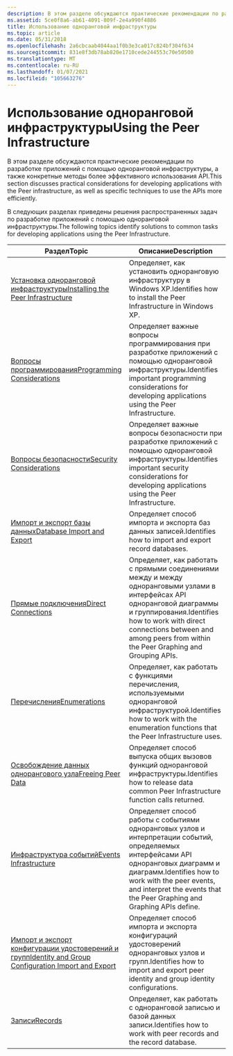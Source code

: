 ```yaml
---
description: В этом разделе обсуждаются практические рекомендации по разработке приложений с помощью одноранговой инфраструктуры, а также конкретные методы более эффективного использования API.
ms.assetid: 5ce0f8a6-ab61-4091-809f-2e4a990f4886
title: Использование одноранговой инфраструктуры
ms.topic: article
ms.date: 05/31/2018
ms.openlocfilehash: 2a6cbcaab4044aa1f0b3e3ca017c824bf304f634
ms.sourcegitcommit: 831e8f3db78ab820e1710cede244553c70e50500
ms.translationtype: MT
ms.contentlocale: ru-RU
ms.lasthandoff: 01/07/2021
ms.locfileid: "105663276"
---
```

# <a name="using-the-peer-infrastructure"></a><span data-ttu-id="9af05-103">Использование одноранговой инфраструктуры</span><span class="sxs-lookup"><span data-stu-id="9af05-103">Using the Peer Infrastructure</span></span>

<span data-ttu-id="9af05-104">В этом разделе обсуждаются практические рекомендации по разработке приложений с помощью одноранговой инфраструктуры, а также конкретные методы более эффективного использования API.</span><span class="sxs-lookup"><span data-stu-id="9af05-104">This section discusses practical considerations for developing applications with the Peer infrastructure, as well as specific techniques to use the APIs more efficiently.</span></span>

<span data-ttu-id="9af05-105">В следующих разделах приведены решения распространенных задач по разработке приложений с помощью одноранговой инфраструктуры.</span><span class="sxs-lookup"><span data-stu-id="9af05-105">The following topics identify solutions to common tasks for developing applications using the Peer Infrastructure.</span></span>



| <span data-ttu-id="9af05-106">Раздел</span><span class="sxs-lookup"><span data-stu-id="9af05-106">Topic</span></span>                                                                                                        | <span data-ttu-id="9af05-107">Описание</span><span class="sxs-lookup"><span data-stu-id="9af05-107">Description</span></span>                                                                                                             |
|--------------------------------------------------------------------------------------------------------------|-------------------------------------------------------------------------------------------------------------------------|
| [<span data-ttu-id="9af05-108">Установка одноранговой инфраструктуры</span><span class="sxs-lookup"><span data-stu-id="9af05-108">Installing the Peer Infrastructure</span></span>](installing-the-peer-infrastructure.md)                                 | <span data-ttu-id="9af05-109">Определяет, как установить одноранговую инфраструктуру в Windows XP.</span><span class="sxs-lookup"><span data-stu-id="9af05-109">Identifies how to install the Peer Infrastructure in Windows XP.</span></span>                                                        |
| [<span data-ttu-id="9af05-110">Вопросы программирования</span><span class="sxs-lookup"><span data-stu-id="9af05-110">Programming Considerations</span></span>](programming-considerations.md)                                                 | <span data-ttu-id="9af05-111">Определяет важные вопросы программирования при разработке приложений с помощью одноранговой инфраструктуры.</span><span class="sxs-lookup"><span data-stu-id="9af05-111">Identifies important programming considerations for developing applications using the Peer Infrastructure.</span></span>              |
| [<span data-ttu-id="9af05-112">Вопросы безопасности</span><span class="sxs-lookup"><span data-stu-id="9af05-112">Security Considerations</span></span>](security-considerations.md)                                                       | <span data-ttu-id="9af05-113">Определяет важные вопросы безопасности при разработке приложений с помощью одноранговой инфраструктуры.</span><span class="sxs-lookup"><span data-stu-id="9af05-113">Identifies important security considerations for developing applications using the Peer Infrastructure.</span></span>                 |
| [<span data-ttu-id="9af05-114">Импорт и экспорт базы данных</span><span class="sxs-lookup"><span data-stu-id="9af05-114">Database Import and Export</span></span>](database-import-and-export.md)                                                 | <span data-ttu-id="9af05-115">Определяет способ импорта и экспорта баз данных записей.</span><span class="sxs-lookup"><span data-stu-id="9af05-115">Identifies how to import and export record databases.</span></span>                                                                   |
| [<span data-ttu-id="9af05-116">Прямые подключения</span><span class="sxs-lookup"><span data-stu-id="9af05-116">Direct Connections</span></span>](direct-connections.md)                                                                 | <span data-ttu-id="9af05-117">Определяет, как работать с прямыми соединениями между и между одноранговыми узлами в интерфейсах API одноранговой диаграммы и группирования.</span><span class="sxs-lookup"><span data-stu-id="9af05-117">Identifies how to work with direct connections between and among peers from within the Peer Graphing and Grouping APIs.</span></span> |
| [<span data-ttu-id="9af05-118">Перечисления</span><span class="sxs-lookup"><span data-stu-id="9af05-118">Enumerations</span></span>](enumerations.md)                                                                             | <span data-ttu-id="9af05-119">Определяет, как работать с функциями перечисления, используемыми одноранговой инфраструктурой.</span><span class="sxs-lookup"><span data-stu-id="9af05-119">Identifies how to work with the enumeration functions that the Peer Infrastructure uses.</span></span>                                |
| [<span data-ttu-id="9af05-120">Освобождение данных однорангового узла</span><span class="sxs-lookup"><span data-stu-id="9af05-120">Freeing Peer Data</span></span>](freeing-peer-data.md)                                                                   | <span data-ttu-id="9af05-121">Определяет способ выпуска общих вызовов функций одноранговой инфраструктуры.</span><span class="sxs-lookup"><span data-stu-id="9af05-121">Identifies how to release data common Peer Infrastructure function calls returned.</span></span>                                      |
| [<span data-ttu-id="9af05-122">Инфраструктура событий</span><span class="sxs-lookup"><span data-stu-id="9af05-122">Events Infrastructure</span></span>](peer-events-infrastructure.md)                                                      | <span data-ttu-id="9af05-123">Определяет способ работы с событиями одноранговых узлов и интерпретации событий, определяемых интерфейсами API одноранговых диаграмм и диаграмм.</span><span class="sxs-lookup"><span data-stu-id="9af05-123">Identifies how to work with the peer events, and interpret the events that the Peer Graphing and Graphing APIs define.</span></span>  |
| [<span data-ttu-id="9af05-124">Импорт и экспорт конфигурации удостоверений и групп</span><span class="sxs-lookup"><span data-stu-id="9af05-124">Identity and Group Configuration Import and Export</span></span>](identity-and-group-configuration-import-and-export.md) | <span data-ttu-id="9af05-125">Определяет способ импорта и экспорта конфигураций удостоверений одноранговых узлов и групп.</span><span class="sxs-lookup"><span data-stu-id="9af05-125">Identifies how to import and export peer identity and group identity configurations.</span></span>                                    |
| [<span data-ttu-id="9af05-126">Записи</span><span class="sxs-lookup"><span data-stu-id="9af05-126">Records</span></span>](records.md)                                                                                       | <span data-ttu-id="9af05-127">Определяет, как работать с одноранговой записью и базой данных записи.</span><span class="sxs-lookup"><span data-stu-id="9af05-127">Identifies how to work with peer records and the record database.</span></span>                                                       |



 

 

 



